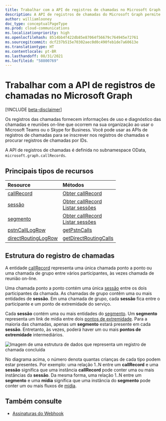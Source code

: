 ```yaml
---
title: Trabalhar com a API de registros de chamadas no Microsoft Graph
description: A API de registros de chamadas do Microsoft Graph permite recuperar dados de uso e de diagnóstico das chamadas e reuniões on-line dentro da organização.
author: williamlooney
doc_type: conceptualPageType
ms.prod: cloud-communications
ms.localizationpriority: high
ms.openlocfilehash: 8514bb4f422db85e87064f56679c764945e72761
ms.sourcegitcommit: dcf237b515e70302aec0d0c490feb1de7a60613e
ms.translationtype: HT
ms.contentlocale: pt-BR
ms.lasthandoff: 08/31/2021
ms.locfileid: "58800769"
---
```

# <a name="working-with-the-call-records-api-in-microsoft-graph"></a>Trabalhar com a API de registros de chamadas no Microsoft Graph

[!INCLUDE [beta-disclaimer](../../includes/beta-disclaimer.md)]

Os registros das chamadas fornecem informações de uso e diagnóstico das chamadas e reuniões on-line que ocorrem na sua organização ao usar o Microsoft Teams ou o Skype for Business. Você pode usar as APIs de registros de chamadas para se inscrever nos registros de chamadas e procurar registros de chamadas por IDs.

A API de registros de chamadas é definida no subnamespace OData, `microsoft.graph.callRecords`.

## <a name="key-resource-types"></a>Principais tipos de recursos

| Resource | Métodos |
| :-- | :-- |
| [callRecord](callrecords-callrecord.md) | [Obter callRecord](../api/callrecords-callrecord-get.md) |
| [sessão](callrecords-session.md) | [Obter callRecord](../api/callrecords-callrecord-get.md)<br />[Listar sessões](../api/callrecords-session-list.md) |
| [segmento](callrecords-segment.md) | [Obter callRecord](../api/callrecords-callrecord-get.md)<br />[Listar sessões](../api/callrecords-session-list.md) |
| [pstnCallLogRow](callrecords-pstncalllogrow.md)|[getPstnCalls](../api/callrecords-callrecord-getpstncalls.md) |
| [directRoutingLogRow](callrecords-directroutinglogrow.md) | [getDirectRoutingCalls](../api/callrecords-callrecord-getdirectroutingcalls.md)|

## <a name="call-record-structure"></a>Estrutura do registro de chamadas

A entidade [callRecord](callrecords-callrecord.md) representa uma única chamada ponto a ponto ou uma chamada de grupo entre vários participantes, às vezes chamada de reunião on-line.

Uma chamada ponto a ponto contém uma única [sessão](callrecords-session.md) entre os dois participantes da chamada. As chamadas de grupo contêm uma ou mais entidades de **sessão**. Em uma chamada de grupo, cada **sessão** fica entre o participante e um ponto de extremidade do serviço.

Cada **sessão** contém uma ou mais entidades do [segmento](callrecords-segment.md). Um **segmento** representa um link de mídia entre dois [pontos de extremidade](callrecords-endpoint.md). Para a maioria das chamadas, apenas um **segmento** estará presente em cada **sessão**. Entretanto, às vezes, poderá haver um ou mais **pontos de extremidade** intermediários.

![Imagem de uma estrutura de dados que representa um registro de chamada concluída](/graph/images/callrecords-structure.png)

No diagrama acima, o número denota quantas crianças de cada tipo podem estar presentes. Por exemplo: uma relação 1..N entre um **callRecord** e uma **sessão** significa que uma instância **callRecord** pode conter uma ou mais instâncias da **sessão**. Da mesma forma, uma relação 1..N entre um **segmento** e uma **mídia** significa que uma instância do **segmento** pode conter um ou mais fluxos de [mídia](callrecords-media.md).

## <a name="see-also"></a>Também consulte

- [Assinaturas do Webhook](/graph/api/resources/webhooks?view=graph-rest-beta&preserve-view=true)


